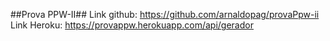 ##Prova PPW-II##
Link github: https://github.com/arnaldopag/provaPpw-ii
Link Heroku: https://provappw.herokuapp.com/api/gerador
